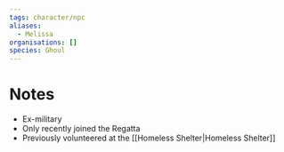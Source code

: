```yaml
---
tags: character/npc
aliases:
  - Melissa
organisations: []
species: Ghoul
---
```



# Notes
- Ex-military
- Only recently joined the Regatta
- Previously volunteered at the [[Homeless Shelter|Homeless Shelter]]

